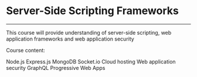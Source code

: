 # Server-Side Scripting Frameworks
---
This course will provide understanding of server-side scripting, web application frameworks and web application security

Course content:

Node.js
Express.js
MongoDB
Socket.io
Cloud hosting
Web application security
GraphQL
Progressive Web Apps
